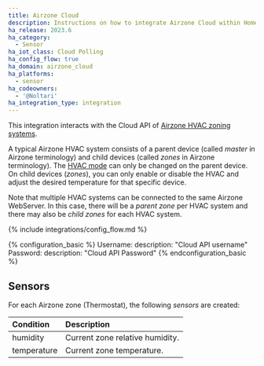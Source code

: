 ```yaml
---
title: Airzone Cloud
description: Instructions on how to integrate Airzone Cloud within Home Assistant.
ha_release: 2023.6
ha_category:
  - Sensor
ha_iot_class: Cloud Polling
ha_config_flow: true
ha_domain: airzone_cloud
ha_platforms:
  - sensor
ha_codeowners:
  - '@Noltari'
ha_integration_type: integration
---
```


This integration interacts with the Cloud API of [Airzone HVAC zoning systems](https://www.airzone.es/en/).

A typical Airzone HVAC system consists of a parent device (called *master* in Airzone terminology) and child devices (called *zones* in Airzone terminology). The [HVAC mode](https://www.home-assistant.io/integrations/climate/#service-climateset_hvac_mode) can only be changed on the parent device. On child devices (*zones*), you can only enable or disable the HVAC and adjust the desired temperature for that specific device.

Note that multiple HVAC systems can be connected to the same Airzone WebServer. In this case, there will be a *parent zone* per HVAC system and there may also be *child zones* for each HVAC system.

{% include integrations/config_flow.md %}

{% configuration_basic %}
Username:
  description: "Cloud API username"
Password:
  description: "Cloud API Password"
{% endconfiguration_basic %}

## Sensors

For each Airzone zone (Thermostat), the following *sensors* are created:

| Condition           | Description                        |
| :------------------ | :--------------------------------- |
| humidity            | Current zone relative humidity.    |
| temperature         | Current zone temperature.          |
